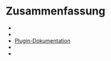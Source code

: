 # Zusammenfassung

- [](/documentations/de_DE/dev/structure_info_json)
- [](/documentations/de_DE/dev/Icone_de_plugin)
- [Plugin-Dokumentation](/documentations/de_DE/dev/documentation_plugin)
- [](/documentations/de_DE/dev/publication_plugin)
- [](/documentations/de_DE/dev/widget_plugin)
